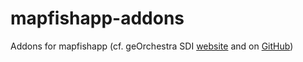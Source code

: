 # mapfishapp-addons
Addons for mapfishapp (cf. geOrchestra SDI [website](http://www.georchestra.org/fr/) and on [GitHub](https://github.com/georchestra))
